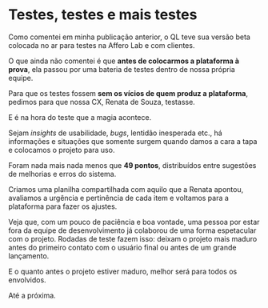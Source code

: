 # Testes, testes e mais testes

Como comentei em minha publicação anterior, o QL teve sua versão beta colocada no ar para testes na Affero Lab e com clientes.

O que ainda não comentei é que **antes de colocarmos a plataforma à prova**, ela passou por uma bateria de testes dentro de nossa própria equipe.

Para que os testes fossem **sem os vícios de quem produz a plataforma**, pedimos para que nossa CX, Renata de Souza, testasse.

E é na hora do teste que a magia acontece.

Sejam *insights* de usabilidade, *bugs*, lentidão inesperada etc., há informações e situações que somente surgem quando damos a cara a tapa e colocamos o projeto para uso.

Foram nada mais nada menos que **49 pontos**, distribuídos entre sugestões de melhorias e erros do sistema.

Criamos uma planilha compartilhada com aquilo que a Renata apontou, avaliamos a urgência e pertinência de cada item e voltamos para a plataforma para fazer os ajustes.

Veja que, com um pouco de paciência e boa vontade, uma pessoa por estar fora da equipe de desenvolvimento já colaborou de uma forma espetacular com o projeto. Rodadas de teste fazem isso: deixam o projeto mais maduro antes do primeiro contato com o usuário final ou antes de um grande lançamento.

E o quanto antes o projeto estiver maduro, melhor será para todos os envolvidos.

Até a próxima.